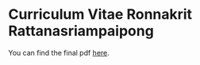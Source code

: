 # Curriculum Vitae Ronnakrit Rattanasriampaipong
You can find the final pdf [here](https://github.com/programonaut/cv/blob/main/build-files/cv_Rattanasriampaipong.pdf).
